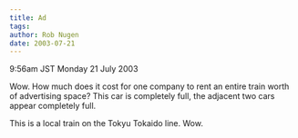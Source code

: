 ```yaml
---
title: Ad
tags: 
author: Rob Nugen
date: 2003-07-21
---
```


<p class=date>9:56am JST Monday 21 July 2003</p>

<p>Wow.  How much does it cost for one company to rent an entire train
worth of advertising space?  This car is completely full, the adjacent
two cars appear completely full.</p>

<p>This is a local train on the Tokyu Tokaido line.  Wow.</p>

